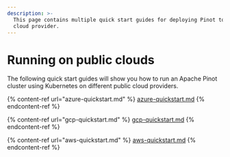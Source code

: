 ```yaml
---
description: >-
  This page contains multiple quick start guides for deploying Pinot to a public
  cloud provider.
---
```


# Running on public clouds

The following quick start guides will show you how to run an Apache Pinot cluster using Kubernetes on different public cloud providers.

{% content-ref url="azure-quickstart.md" %}
[azure-quickstart.md](azure-quickstart.md)
{% endcontent-ref %}

{% content-ref url="gcp-quickstart.md" %}
[gcp-quickstart.md](gcp-quickstart.md)
{% endcontent-ref %}

{% content-ref url="aws-quickstart.md" %}
[aws-quickstart.md](aws-quickstart.md)
{% endcontent-ref %}

